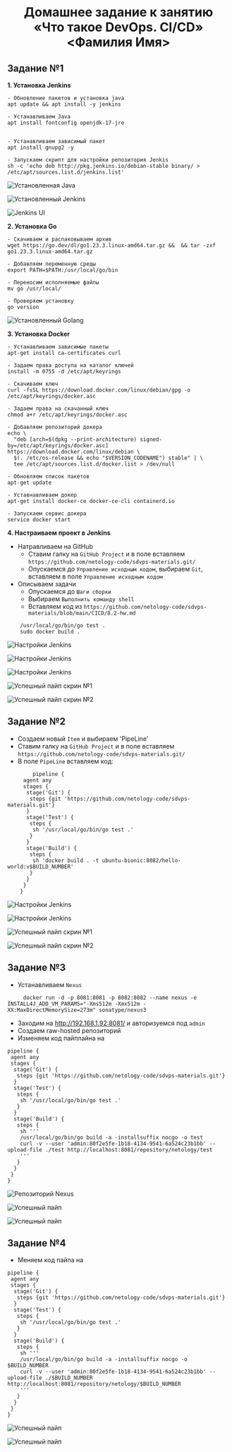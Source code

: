 # <p style="text-align:center;"> **Домашнее задание к занятию «Что такое DevOps. СI/СD»  <Фамилия Имя>** </p>

## Задание №1

**1. Установка Jenkins**

```
- Обновление пакетов и установка java
apt update && apt install -y jenkins

- Устанавливаем Java
apt install fontconfig openjdk-17-jre


- Устанавливаем зависимый пакет
apt install gnupg2 -y

- Запускаем скрипт для настройки репозитория Jenkis
sh -c 'echo deb http://pkg.jenkins.io/debian-stable binary/ > /etc/apt/sources.list.d/jenkins.list'
```
![Установленная Java](https://github.com/AlexandeAbel/8-2-hv/blob/main/img/java_installed.png)

![Установленный Jenkins](https://github.com/AlexandeAbel/8-2-hv/blob/main/img/jenkins_installed.png)

![Jenkins UI](https://github.com/AlexandeAbel/8-2-hv/blob/main/img/jenkins_ui.png)
 
 **2. Установка Go**
 
```
- Скачиваем и распаковываем архив
wget https://go.dev/dl/go1.23.3.linux-amd64.tar.gz &&  && tar -zxf go1.23.3.linux-amd64.tar.gz

- Добавляем переменную среды
export PATH=$PATH:/usr/local/go/bin

- Переносим исполняемые файлы
mv go /usr/local/

- Проверяем установку
go version
```
 
![Установленный Golang](https://github.com/AlexandeAbel/8-2-hv/blob/main/img/go_installed.png)

 **3. Установка Docker**
 
```
- Устанавливаем зависимые пакеты
apt-get install ca-certificates curl

- Задаем права доступа на каталог ключей
install -m 0755 -d /etc/apt/keyrings

- Скачиваем ключ
curl -fsSL https://download.docker.com/linux/debian/gpg -o /etc/apt/keyrings/docker.asc

- Задаем права на скачанный ключ
chmod a+r /etc/apt/keyrings/docker.asc

- Добавляем репозиторий докера
echo \
  "deb [arch=$(dpkg --print-architecture) signed-by=/etc/apt/keyrings/docker.asc] https://download.docker.com/linux/debian \
  $(. /etc/os-release && echo "$VERSION_CODENAME") stable" | \
  tee /etc/apt/sources.list.d/docker.list > /dev/null
  
- Обновляем список пакетов
apt-get update

- Уставнавливаем докер
apt-get install docker-ce docker-ce-cli containerd.io

- Запускаем сервис докера
service docker start
```

**4. Настраиваем проект в Jenkins**

- Натравливаем на GitHub
    - Ставим галку на `GitHub Project` и в поле вставляем `https://github.com/netology-code/sdvps-materials.git/`
    - Опускаемся до `Управление исходным кодом`, выбираем `Git`, вставляем в поле `Управление исходным кодом`
- Описываем задачи
    - Опускаемся до `Шаги сборки`
    - Выбираем `Выполнить команду shell`
    - Вставляем код из `https://github.com/netology-code/sdvps-materials/blob/main/CICD/8.2-hw.md`
```
    /usr/local/go/bin/go test .
    sudo docker build . 
```

![Настройки Jenkins](https://github.com/AlexandeAbel/8-2-hv/blob/main/img/jenkins_settings_1.png)

![Настройки Jenkins](https://github.com/AlexandeAbel/8-2-hv/blob/main/img/jenkins_settings_2.png)

![Настройки Jenkins](https://github.com/AlexandeAbel/8-2-hv/blob/main/img/jenkins_settings_3.png)

![Успешный пайп скрин №1](https://github.com/AlexandeAbel/8-2-hv/blob/main/img/success_pipe.png)

![Успешный пайп скрин №2](https://github.com/AlexandeAbel/8-2-hv/blob/main/img/success_pipe_end.png)

## Задание №2

- Создаем новый `Item` и выбираем 'PipeLine'
- Ставим галку на `GitHub Project` и в поле вставляем `https://github.com/netology-code/sdvps-materials.git/`
- В поле `PipeLine` вставляем код:
```
        pipeline {
     agent any
     stages {
      stage('Git') {
       steps {git 'https://github.com/netology-code/sdvps-materials.git'}
      }
      stage('Test') {
       steps {
        sh '/usr/local/go/bin/go test .'
       }
      }
      stage('Build') {
       steps {
        sh 'docker build . -t ubuntu-bionic:8082/hello-world:v$BUILD_NUMBER'
       }
      }
     }
    }
```

![Настройки Jenkins](https://github.com/AlexandeAbel/8-2-hv/blob/main/img/pipeline_settings_1.png)

![Настройки Jenkins](https://github.com/AlexandeAbel/8-2-hv/blob/main/img/pipeline_settings_2.png)

![Успешный пайп скрин №1](https://github.com/AlexandeAbel/8-2-hv/blob/main/img/pipeline_success_1.png)

![Успешный пайп скрин №2](https://github.com/AlexandeAbel/8-2-hv/blob/main/img/pipeline_success_2.png)

## Задание №3

- Устанавливаем `Nexus`
```
     docker run -d -p 8081:8081 -p 8082:8082 --name nexus -e INSTALL4J_ADD_VM_PARAMS="-Xms512m -Xmx512m -XX:MaxDirectMemorySize=273m" sonatype/nexus3
```
- Заходим на http://192.168.1.92:8081/ и авторизуемся под `admin`
- Создаем raw-hosted репозиторий
- Изменяем код пайплайна на 
```
pipeline {
 agent any
 stages {
  stage('Git') {
   steps {git 'https://github.com/netology-code/sdvps-materials.git'}
  }
  stage('Test') {
   steps {
    sh '/usr/local/go/bin/go test .'
   }
  }
  stage('Build') {
   steps {
    sh '''
    /usr/local/go/bin/go build -a -installsuffix nocgo -o test
    curl -v --user 'admin:80f2e5fe-1b18-4134-9541-6a524c23b1bb' --upload-file ./test http://localhost:8081/repository/netology/test
    '''
   }
  }
 }
}
```

![Репозиторий Nexus](https://github.com/AlexandeAbel/8-2-hv/blob/main/img/nexus-repo.png)

![Успешный пайп](https://github.com/AlexandeAbel/8-2-hv/blob/main/img/task_3_1.png)

![Успешный пайп](https://github.com/AlexandeAbel/8-2-hv/blob/main/img/task_3_2.png)

## Задание №4

- Меняем код пайпа на 
```
pipeline {
 agent any
 stages {
  stage('Git') {
   steps {git 'https://github.com/netology-code/sdvps-materials.git'}
  }
  stage('Test') {
   steps {
    sh '/usr/local/go/bin/go test .'
   }
  }
  stage('Build') {
   steps {
    sh '''
    /usr/local/go/bin/go build -a -installsuffix nocgo -o $BUILD_NUMBER
    curl -v --user 'admin:80f2e5fe-1b18-4134-9541-6a524c23b1bb' --upload-file ./$BUILD_NUMBER http://localhost:8081/repository/netology/$BUILD_NUMBER
    '''
   }
  }
 }
}
```

![Успешный пайп](https://github.com/AlexandeAbel/8-2-hv/blob/main/img/task_4_1.png)

![Успешный пайп](https://github.com/AlexandeAbel/8-2-hv/blob/main/img/task_4_2.png)